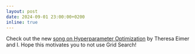 ```yaml
---
layout: post
date: 2024-09-01 23:00:00+0200
inline: true
---
```


Check out the new [song on Hyperparameter Optimization](https://www.youtube.com/watch?v=vF-YycnGHdo) by Theresa Eimer and I. Hope this motivates you to not use Grid Search!